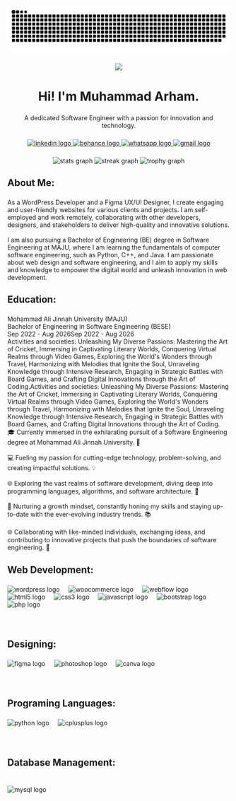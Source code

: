 <div align="center">
  <img src="https://raw.githubusercontent.com/platane/snk/output/github-contribution-grid-snake-dark.svg"  />
</div>

<br clear="both">

<div align="center">
  <img src="https://visitor-badge.laobi.icu/badge?page_id=Muhammad-Arham-6886.Muhammad-Arham-6886&left_color=olive&right_color=green&left_text=Views"  />
</div>

###

<h1 align="center">Hi! I'm Muhammad Arham.</h1>

###

<p align="center">A dedicated Software Engineer with a passion for innovation and technology.</p>

###

<div align="center">
  <a href="www.linkedin.com/in/muhammad-arham-49b388257" target="_blank">
    <img src="https://raw.githubusercontent.com/maurodesouza/profile-readme-generator/master/src/assets/icons/social/linkedin/default.svg" width="52" height="40" alt="linkedin logo"  />
  </a>
  <a href="https://www.behance.net/muhammadarham23" target="_blank">
    <img src="https://raw.githubusercontent.com/maurodesouza/profile-readme-generator/master/src/assets/icons/social/behance/default.svg" width="52" height="40" alt="behance logo"  />
  </a>
  <a href="https://wa.link/zyc3nr" target="_blank">
    <img src="https://raw.githubusercontent.com/maurodesouza/profile-readme-generator/master/src/assets/icons/social/whatsapp/default.svg" width="52" height="40" alt="whatsapp logo"  />
  </a>
  <a href="arhamarshadma795@mail.com" target="_blank">
    <img src="https://raw.githubusercontent.com/maurodesouza/profile-readme-generator/master/src/assets/icons/social/gmail/default.svg" width="52" height="40" alt="gmail logo"  />
  </a>
</div>

###

<div align="center">
  <img src="https://github-readme-stats.vercel.app/api?username=Muhammad-Arham-6886&hide_title=false&hide_rank=false&show_icons=true&include_all_commits=true&count_private=true&disable_animations=false&theme=dracula&locale=en&hide_border=true&order=1" height="170" alt="stats graph"  />
  <img src="https://streak-stats.demolab.com?user=Muhammad-Arham-6886&locale=en&mode=weekly&theme=dracula&hide_border=true&border_radius=5&date_format=M%20j%5B,%20Y%5D&order=3" height="170" alt="streak graph"  />
  <img src="https://github-profile-trophy.vercel.app?username=Muhammad-Arham-6886&theme=dracula&column=-1&row=1&margin-w=15&margin-h=8&no-bg=false&no-frame=true&order=4" height="150" alt="trophy graph"  />
</div>

###

<h2 align="left">About Me:</h2>

###

<p align="left">As a WordPress Developer and a Figma UX/UI Designer, I create engaging and user-friendly websites for various clients and projects. I am self-employed and work remotely, collaborating with other developers, designers, and stakeholders to deliver high-quality and innovative solutions.<br><br>I am also pursuing a Bachelor of Engineering (BE) degree in Software Engineering at MAJU, where I am learning the fundamentals of computer software engineering, such as Python, C++, and Java. I am passionate about web design and software engineering, and I aim to apply my skills and knowledge to empower the digital world and unleash innovation in web development.</p>

###

<h2 align="left">Education:</h2>

###

<p align="left">Mohammad Ali Jinnah University (MAJU)<br>Bachelor of Engineering in Software Engineering (BESE)<br>Sep 2022 - Aug 2026Sep 2022 - Aug 2026<br>Activities and societies: Unleashing My Diverse Passions: Mastering the Art of Cricket, Immersing in Captivating Literary Worlds, Conquering Virtual Realms through Video Games, Exploring the World's Wonders through Travel, Harmonizing with Melodies that Ignite the Soul, Unraveling Knowledge through Intensive Research, Engaging in Strategic Battles with Board Games, and Crafting Digital Innovations through the Art of Coding.Activities and societies: Unleashing My Diverse Passions: Mastering the Art of Cricket, Immersing in Captivating Literary Worlds, Conquering Virtual Realms through Video Games, Exploring the World's Wonders through Travel, Harmonizing with Melodies that Ignite the Soul, Unraveling Knowledge through Intensive Research, Engaging in Strategic Battles with Board Games, and Crafting Digital Innovations through the Art of Coding.<br>🎓 Currently immersed in the exhilarating pursuit of a Software Engineering degree at Mohammad Ali Jinnah University. 🚀<br><br>💻 Fueling my passion for cutting-edge technology, problem-solving, and creating impactful solutions. 💡<br><br>🌐 Exploring the vast realms of software development, diving deep into programming languages, algorithms, and software architecture. 🌟<br><br>🌱 Nurturing a growth mindset, constantly honing my skills and staying up-to-date with the ever-evolving industry trends. 📚<br><br>🌐 Collaborating with like-minded individuals, exchanging ideas, and contributing to innovative projects that push the boundaries of software engineering. 🤝</p>

###

<h2 align="left">Web Development:</h2>

###

<div align="left">
  <img src="https://cdn.jsdelivr.net/gh/devicons/devicon/icons/wordpress/wordpress-plain.svg" height="40" alt="wordpress logo"  />
  <img width="12" />
  <img src="https://cdn.jsdelivr.net/gh/devicons/devicon/icons/woocommerce/woocommerce-plain-wordmark.svg" height="40" alt="woocommerce logo"  />
  <img width="12" />
  <img src="https://cdn.jsdelivr.net/gh/devicons/devicon/icons/webflow/webflow-original.svg" height="40" alt="webflow logo"  />
  <img width="12" />
  <img src="https://cdn.jsdelivr.net/gh/devicons/devicon/icons/html5/html5-original.svg" height="40" alt="html5 logo"  />
  <img width="12" />
  <img src="https://cdn.jsdelivr.net/gh/devicons/devicon/icons/css3/css3-original.svg" height="40" alt="css3 logo"  />
  <img width="12" />
  <img src="https://cdn.jsdelivr.net/gh/devicons/devicon/icons/javascript/javascript-original.svg" height="40" alt="javascript logo"  />
  <img width="12" />
  <img src="https://cdn.jsdelivr.net/gh/devicons/devicon/icons/bootstrap/bootstrap-original.svg" height="40" alt="bootstrap logo"  />
  <img width="12" />
  <img src="https://cdn.jsdelivr.net/gh/devicons/devicon/icons/php/php-original.svg" height="40" alt="php logo"  />
</div>

###

<br clear="both">

<h2 align="left">Designing:</h2>

###

<div align="left">
  <img src="https://cdn.jsdelivr.net/gh/devicons/devicon/icons/figma/figma-original.svg" height="40" alt="figma logo"  />
  <img width="12" />
  <img src="https://cdn.jsdelivr.net/gh/devicons/devicon/icons/photoshop/photoshop-plain.svg" height="40" alt="photoshop logo"  />
  <img width="12" />
  <img src="https://cdn.jsdelivr.net/gh/devicons/devicon/icons/canva/canva-original.svg" height="40" alt="canva logo"  />
</div>

###

<br clear="both">

<h2 align="left">Programing Languages:</h2>

###

<div align="left">
  <img src="https://cdn.jsdelivr.net/gh/devicons/devicon/icons/python/python-original.svg" height="40" alt="python logo"  />
  <img width="12" />
  <img src="https://cdn.jsdelivr.net/gh/devicons/devicon/icons/cplusplus/cplusplus-original.svg" height="40" alt="cplusplus logo"  />
</div>

###

<br clear="both">

<h2 align="left">Database Management:</h2>

###

<br clear="both">

<div align="left">
  <img src="https://cdn.jsdelivr.net/gh/devicons/devicon/icons/mysql/mysql-original.svg" height="40" alt="mysql logo"  />
</div>

###
